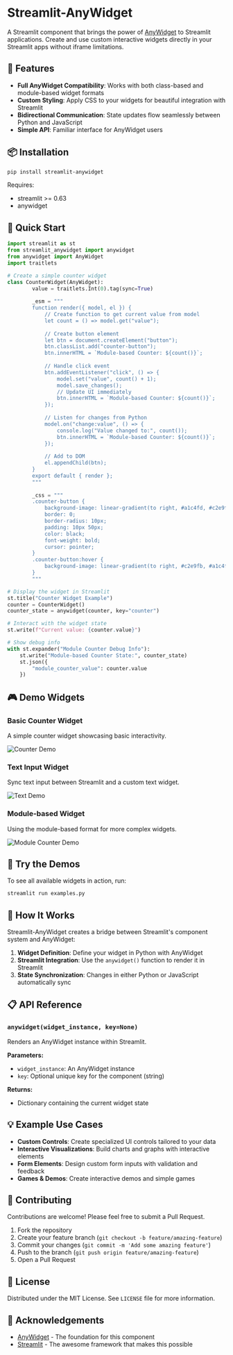 # Streamlit-AnyWidget


A Streamlit component that brings the power of [AnyWidget](https://github.com/manzt/anywidget) to Streamlit applications. Create and use custom interactive widgets directly in your Streamlit apps without iframe limitations.

## 🌟 Features

- **Full AnyWidget Compatibility**: Works with both class-based and module-based widget formats
- **Custom Styling**: Apply CSS to your widgets for beautiful integration with Streamlit
- **Bidirectional Communication**: State updates flow seamlessly between Python and JavaScript
- **Simple API**: Familiar interface for AnyWidget users

## 📦 Installation

```bash
pip install streamlit-anywidget
```

Requires:
- streamlit >= 0.63
- anywidget

## 🚀 Quick Start

```python
import streamlit as st
from streamlit_anywidget import anywidget
from anywidget import AnyWidget
import traitlets

# Create a simple counter widget
class CounterWidget(AnyWidget):
        value = traitlets.Int(0).tag(sync=True)
        
        _esm = """
        function render({ model, el }) {
            // Create function to get current value from model
            let count = () => model.get("value");
            
            // Create button element
            let btn = document.createElement("button");
            btn.classList.add("counter-button");
            btn.innerHTML = `Module-based Counter: ${count()}`;
            
            // Handle click event
            btn.addEventListener("click", () => {
                model.set("value", count() + 1);
                model.save_changes();
                // Update UI immediately
                btn.innerHTML = `Module-based Counter: ${count()}`;
            });
            
            // Listen for changes from Python
            model.on("change:value", () => {
                console.log("Value changed to:", count());
                btn.innerHTML = `Module-based Counter: ${count()}`;
            });
            
            // Add to DOM
            el.appendChild(btn);
        }
        export default { render };
        """
        
        _css = """
        .counter-button {
            background-image: linear-gradient(to right, #a1c4fd, #c2e9fb);
            border: 0;
            border-radius: 10px;
            padding: 10px 50px;
            color: black;
            font-weight: bold;
            cursor: pointer;
        }
        .counter-button:hover {
            background-image: linear-gradient(to right, #c2e9fb, #a1c4fd);
        }
        """

# Display the widget in Streamlit
st.title("Counter Widget Example")
counter = CounterWidget()
counter_state = anywidget(counter, key="counter")

# Interact with the widget state
st.write(f"Current value: {counter.value}")

# Show debug info
with st.expander("Module Counter Debug Info"):
    st.write("Module-based Counter State:", counter_state)
    st.json({
        "module_counter_value": counter.value
    })
```

## 🎮 Demo Widgets

### Basic Counter Widget

A simple counter widget showcasing basic interactivity.

![Counter Demo](https://raw.githubusercontent.com/mdrazak2001/streamlit-anywidget/refs/heads/main/Counter.gif)

### Text Input Widget

Sync text input between Streamlit and a custom text widget.

![Text Demo](https://raw.githubusercontent.com/mdrazak2001/streamlit-anywidget/refs/heads/main/Text.gif)

### Module-based Widget

Using the module-based format for more complex widgets.

![Module Counter Demo](https://raw.githubusercontent.com/mdrazak2001/streamlit-anywidget/refs/heads/main/Module_Counter.gif)

## 🎯 Try the Demos

To see all available widgets in action, run:
```bash
streamlit run examples.py
```

## 🔄 How It Works

Streamlit-AnyWidget creates a bridge between Streamlit's component system and AnyWidget:

1. **Widget Definition**: Define your widget in Python with AnyWidget
2. **Streamlit Integration**: Use the `anywidget()` function to render it in Streamlit
3. **State Synchronization**: Changes in either Python or JavaScript automatically sync

## 📋 API Reference

### `anywidget(widget_instance, key=None)`

Renders an AnyWidget instance within Streamlit.

**Parameters:**
- `widget_instance`: An AnyWidget instance
- `key`: Optional unique key for the component (string)

**Returns:**
- Dictionary containing the current widget state

## 💡 Example Use Cases

- **Custom Controls**: Create specialized UI controls tailored to your data
- **Interactive Visualizations**: Build charts and graphs with interactive elements
- **Form Elements**: Design custom form inputs with validation and feedback
- **Games & Demos**: Create interactive demos and simple games

## 🤝 Contributing

Contributions are welcome! Please feel free to submit a Pull Request.

1. Fork the repository
2. Create your feature branch (`git checkout -b feature/amazing-feature`)
3. Commit your changes (`git commit -m 'Add some amazing feature'`)
4. Push to the branch (`git push origin feature/amazing-feature`)
5. Open a Pull Request

## 📜 License

Distributed under the MIT License. See `LICENSE` file for more information.

## 🙏 Acknowledgements

- [AnyWidget](https://anywidget.dev/) - The foundation for this component
- [Streamlit](https://streamlit.io/) - The awesome framework that makes this possible